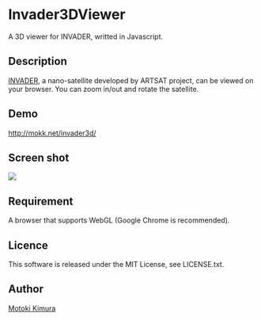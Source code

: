 Invader3DViewer
====
A 3D viewer for INVADER, writted in Javascript.

## Description

[INVADER](http://artsat.jp/en/project/invader), a nano-satellite developed by ARTSAT project, can be viewed on your browser. 
You can zoom in/out and rotate the satellite.

## Demo

http://mokk.net/invader3d/

## Screen shot

<img src="https://raw.githubusercontent.com/motokimura/INVADER/master/ground_station/utility/software/Invader3DViewer/screen_capture.png" />

## Requirement

A browser that supports WebGL (Google Chrome is recommended).

## Licence

This software is released under the MIT License, see LICENSE.txt.

## Author

[Motoki Kimura](https://github.com/motokimura)
